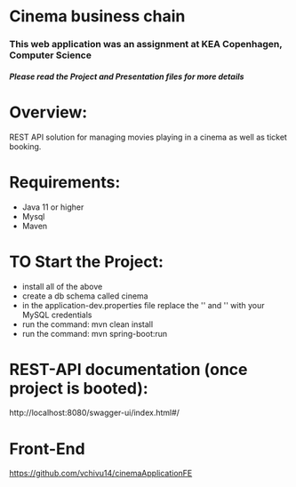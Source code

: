 # Cinema business chain #

<h3>This web application was an assignment at KEA Copenhagen, Computer Science</h3> 

<h5>Please read the Project and Presentation files for more details</h5>
 
# Overview:
REST API solution for managing movies playing in a cinema as well as ticket booking.

# Requirements:
<ul>
 <li> Java 11 or higher </li>
 <li> Mysql </li> 
 <li> Maven </li> 
</ul>

# TO Start the Project:
<ul>
 <li> install all of the above </li>
 <li> create a db schema called cinema </li> 
 <li> in the application-dev.properties file replace the '<user>' and '<password>' with your MySQL credentials </li> 
 <li> run the command: mvn clean install  </li>
 <li> run the command: mvn spring-boot:run </li> 
</ul>

# REST-API documentation (once project is booted):
http://localhost:8080/swagger-ui/index.html#/

# Front-End
https://github.com/vchivu14/cinemaApplicationFE

